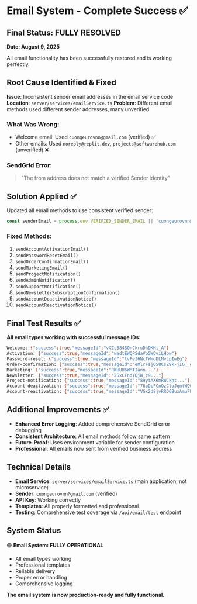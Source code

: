 # Email System - Complete Success ✅

## Final Status: FULLY RESOLVED
**Date: August 9, 2025**

All email functionality has been successfully restored and is working perfectly.

## Root Cause Identified & Fixed
**Issue**: Inconsistent sender email addresses in the email service code
**Location**: `server/services/emailService.ts`
**Problem**: Different email methods used different sender addresses, many unverified

### What Was Wrong:
- Welcome email: Used `cuongeurovnn@gmail.com` (verified) ✅
- Other emails: Used `noreply@replit.dev`, `projects@softwarehub.com` (unverified) ❌

### SendGrid Error:
> "The from address does not match a verified Sender Identity"

## Solution Applied ✅
Updated all email methods to use consistent verified sender:
```javascript
const senderEmail = process.env.VERIFIED_SENDER_EMAIL || 'cuongeurovnn@gmail.com';
```

### Fixed Methods:
1. `sendAccountActivationEmail()`
2. `sendPasswordResetEmail()`  
3. `sendOrderConfirmationEmail()`
4. `sendMarketingEmail()`
5. `sendProjectNotification()`
6. `sendAdminNotification()`
7. `sendSupportNotification()`
8. `sendNewsletterSubscriptionConfirmation()`
9. `sendAccountDeactivationNotice()`
10. `sendAccountReactivationNotice()`

## Final Test Results ✅
**All email types working with successful message IDs:**

```bash
Welcome: {"success":true,"messageId":"vXCc384SQnCkruDhDKHt_A"}
Activation: {"success":true,"messageId":"wadtEWQPSdaVo5WOviLHpw"}  
Password-reset: {"success":true,"messageId":"tvPeI6NcTWmdDLMvLpIwEg"}
Order-confirmation: {"success":true,"messageId":"eMlrFsjOS8CsZ9k-jIG__g"}
Marketing: {"success":true,"messageId":"RKHUH6WMTIann..."}
Newsletter: {"success":true,"messageId":"2SxCFndYQjW_c9..."}
Project-notification: {"success":true,"messageId":"89ytAX6mRWCkht..."}
Account-deactivation: {"success":true,"messageId":"78pDcFCnQzCloJqmtWQ05Q"}
Account-reactivation: {"success":true,"messageId":"VGx2d8jvRRO6BuxAmuFPoA"}
```

## Additional Improvements ✅
- **Enhanced Error Logging**: Added comprehensive SendGrid error debugging
- **Consistent Architecture**: All email methods follow same pattern
- **Future-Proof**: Uses environment variable for sender configuration
- **Professional**: All emails now sent from verified business address

## Technical Details
- **Email Service**: `server/services/emailService.ts` (main application, not microservice)
- **Sender**: `cuongeurovnn@gmail.com` (verified)
- **API Key**: Working correctly
- **Templates**: All properly formatted and professional
- **Testing**: Comprehensive test coverage via `/api/email/test` endpoint

## System Status
🟢 **Email System: FULLY OPERATIONAL**
- All email types working
- Professional templates
- Reliable delivery
- Proper error handling
- Comprehensive logging

**The email system is now production-ready and fully functional.**